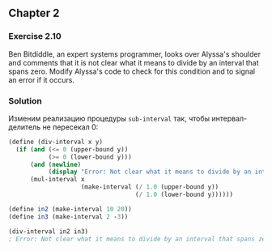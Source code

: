 ## Chapter 2

### Exercise 2.10

Ben Bitdiddle, an expert systems programmer, looks over Alyssa's shoulder and comments that it is not clear what it means to divide by an interval that spans zero. Modify Alyssa's code to check for this condition and to signal an error if it occurs.

### Solution

Изменим реализацию процедуры `sub-interval` так, чтобы интервал-делитель не пересекал 0:

```scheme
(define (div-interval x y)
  (if (and (<= 0 (upper-bound y))
           (>= 0 (lower-bound y)))
      (and (newline)
           (display "Error: Not clear what it means to divide by an interval that spans zero."))
      (mul-interval x 
                    (make-interval (/ 1.0 (upper-bound y))
                                   (/ 1.0 (lower-bound y))))))

(define in2 (make-interval 10 20))
(define in3 (make-interval 2 -3))

(div-interval in2 in3)
; Error: Not clear what it means to divide by an interval that spans zero.
```

